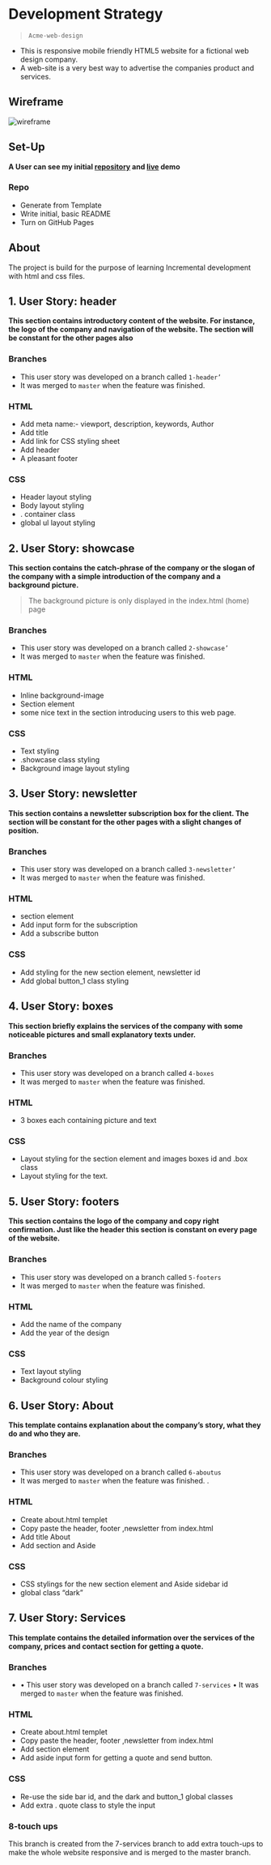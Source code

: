 # Development Strategy

> `Acme-web-design`



- This is responsive mobile friendly HTML5 website for a fictional web design company.
- A web-site is a very best way to advertise the companies product and services.


## Wireframe

<!-- include a wireframe for your project in this repository, and display it here -->

<!-- wireframe.cc is a good site for getting started with wireframes -->

![wireframe](wireframe.gif)

## Set-Up

**A User can see my initial [repository](https://github.com/gelilaa/acme-web-design) and [live]( https://gelilaa.github.io/acme-web-design/.) demo**


### Repo

- Generate from Template
- Write initial, basic README
- Turn on GitHub Pages

##  About

The project is build for the purpose of learning Incremental development with html and css files.


## 1. User Story: header

__This section contains  introductory content of the website. For instance, the logo of the company and navigation of the website. The section will be constant for the other pages also__

### Branches

- This user story was developed on a branch called `1-header’`
- It was merged to `master` when the feature was finished.


### HTML

 -	Add meta name:- viewport, description, keywords, Author
-	Add title 
-	Add link for CSS styling sheet
-	Add header  
- A pleasant footer

### CSS

- Header layout styling 
- Body layout styling 
- . container class
- global ul  layout styling

## 2. User Story: showcase

__This section contains the catch-phrase of the company or the slogan of the company with a simple introduction of the company and a background picture.__

> The background picture is only displayed in the index.html (home) page
### Branches

- This user story was developed on a branch called `2-showcase’`
- It was merged to `master` when the feature was finished.

### HTML
- Inline background-image 
- Section element
- some nice text in the section introducing users to this web page.
### CSS

- Text styling 
- .showcase class styling
- Background image layout styling

## 3. User Story: newsletter

__This section contains a newsletter subscription box for the client. The section will be constant for the other pages with a slight changes of position.__

### Branches

- This user story was developed on a branch called `3-newsletter’`
- It was merged to `master` when the feature was finished.

### HTML
- section element
- Add input form for the subscription
- Add a subscribe button


### CSS

- Add styling for the new section element, newsletter id
- Add global button_1 class styling

## 4. User Story: boxes

__This section briefly explains the services of the company with some noticeable pictures and small explanatory texts under.__


### Branches

- This user story was developed on a branch called `4-boxes`
- It was merged to `master` when the feature was finished.

### HTML

- 3 boxes each containing picture and text


### CSS
- Layout styling for the section element and images boxes id and .box class
- Layout styling for the text.

## 5. User Story: footers

__This section contains the logo of the company and copy right confirmation. Just like the header this section is constant on every page of the website.__


### Branches

- This user story was developed on a branch called `5-footers`
- It was merged to `master` when the feature was finished.

### HTML

- Add the name of the company
- Add the year of the design



### CSS
- Text layout styling
- Background colour styling

## 6. User Story: About

__This template contains explanation about the company’s story, what they do and who they are.__


### Branches

- This user story was developed on a branch called `6-aboutus`
- It was merged to `master` when the feature was finished.
.

### HTML

- Create about.html templet
- Copy paste the header, footer ,newsletter from index.html
- Add title  About
- Add section and Aside



### CSS
- CSS stylings for the new section element and Aside sidebar id
- global class “dark”

## 7. User Story: Services

__This template contains the detailed information over the services of the company, prices and contact section for getting a quote.__


### Branches

- •	This user story was developed on a branch called `7-services`
•	It was merged to `master` when the feature was finished.



### HTML

- Create about.html templet
- Copy paste the header, footer ,newsletter from index.html
- Add section element
- Add aside input form for getting a quote and send button.



### CSS
- Re-use the side bar id, and the dark and button_1  global classes
- Add extra . quote class to style the input  



### 8-touch ups
This branch is created from the 7-services branch to add extra touch-ups to make the whole website responsive and is merged to the master branch.


